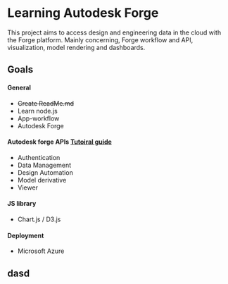 # Learning Autodesk Forge
This project aims to access design and engineering data in the cloud with the Forge platform. Mainly concerning, Forge workflow and API, visualization, model rendering and dashboards.

## Goals
#### General
* <del> Create ReadMe.md </del>
* Learn node.js
* App-workflow
* Autodesk Forge
#### Autodesk forge APIs [Tutoiral guide](https://learnforge.autodesk.io/?fbclid=IwAR3jYJaAt45k7YbZCYRIJcq8QI52vRb5aSBM59da1qK244ghD7EnehFBQLE#/deployment/azure/node)
* Authentication
* Data Management
* Design Automation
* Model derivative
* Viewer
#### JS library
* Chart.js / D3.js
#### Deployment
* Microsoft Azure

## dasd

